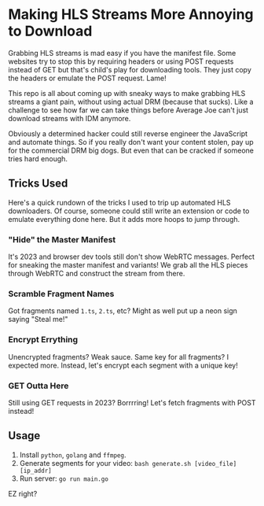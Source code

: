 # Making HLS Streams More Annoying to Download

Grabbing HLS streams is mad easy if you have the manifest file. Some websites try to stop this by requiring headers or using POST requests instead of GET but that's child's play for downloading tools. They just copy the headers or emulate the POST request. Lame!

This repo is all about coming up with sneaky ways to make grabbing HLS streams a giant pain, without using actual DRM (because that sucks). Like a challenge to see how far we can take things before Average Joe can't just download streams with IDM anymore.

Obviously a determined hacker could still reverse engineer the JavaScript and automate things. So if you really don't want your content stolen, pay up for the commercial DRM big dogs. But even that can be cracked if someone tries hard enough.

## Tricks Used
Here's a quick rundown of the tricks I used to trip up automated HLS downloaders. Of course, someone could still write an extension or code to emulate everything done here. But it adds more hoops to jump through.

### "Hide" the Master Manifest
It's 2023 and browser dev tools still don't show WebRTC messages. Perfect for sneaking the master manifest and variants! We grab all the HLS pieces through WebRTC and construct the stream from there.

### Scramble Fragment Names
Got fragments named `1.ts`, `2.ts`, etc? Might as well put up a neon sign saying "Steal me!"

### Encrypt Errything
Unencrypted fragments? Weak sauce. Same key for all fragments? I expected more. Instead, let's encrypt each segment with a unique key!

### GET Outta Here
Still using GET requests in 2023? Borrrring! Let's fetch fragments with POST instead!

## Usage

1. Install `python`, `golang` and `ffmpeg`.
2. Generate segments for your video: `bash generate.sh [video_file] [ip_addr]`
3. Run server: `go run main.go`

EZ right?